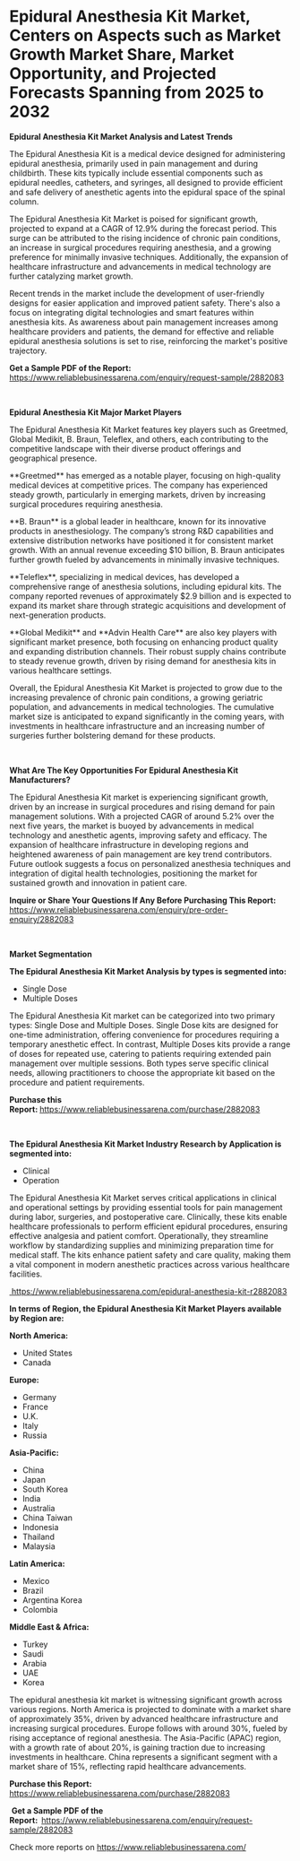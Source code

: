<p><h1>Epidural Anesthesia Kit Market, Centers on Aspects such as Market Growth Market Share, Market Opportunity, and Projected Forecasts Spanning from 2025 to 2032</h1></p><p><strong>Epidural Anesthesia Kit Market Analysis and Latest Trends</strong></p>
<p><p>The Epidural Anesthesia Kit is a medical device designed for administering epidural anesthesia, primarily used in pain management and during childbirth. These kits typically include essential components such as epidural needles, catheters, and syringes, all designed to provide efficient and safe delivery of anesthetic agents into the epidural space of the spinal column.</p><p>The Epidural Anesthesia Kit Market is poised for significant growth, projected to expand at a CAGR of 12.9% during the forecast period. This surge can be attributed to the rising incidence of chronic pain conditions, an increase in surgical procedures requiring anesthesia, and a growing preference for minimally invasive techniques. Additionally, the expansion of healthcare infrastructure and advancements in medical technology are further catalyzing market growth.</p><p>Recent trends in the market include the development of user-friendly designs for easier application and improved patient safety. There's also a focus on integrating digital technologies and smart features within anesthesia kits. As awareness about pain management increases among healthcare providers and patients, the demand for effective and reliable epidural anesthesia solutions is set to rise, reinforcing the market's positive trajectory.</p></p>
<p><strong>Get a Sample PDF of the Report:&nbsp;</strong> <a href="https://www.reliablebusinessarena.com/enquiry/request-sample/2882083?utm_campaign=2206&utm_medium=2&utm_source=Github&utm_content=ia&utm_term=12032025&utm_id=epidural-anesthesia-kit">https://www.reliablebusinessarena.com/enquiry/request-sample/2882083</a></p>
<p>&nbsp;</p>
<p><strong>Epidural Anesthesia Kit Major Market Players</strong></p>
<p><p>The Epidural Anesthesia Kit Market features key players such as Greetmed, Global Medikit, B. Braun, Teleflex, and others, each contributing to the competitive landscape with their diverse product offerings and geographical presence.</p><p>**Greetmed** has emerged as a notable player, focusing on high-quality medical devices at competitive prices. The company has experienced steady growth, particularly in emerging markets, driven by increasing surgical procedures requiring anesthesia.</p><p>**B. Braun** is a global leader in healthcare, known for its innovative products in anesthesiology. The company’s strong R&D capabilities and extensive distribution networks have positioned it for consistent market growth. With an annual revenue exceeding $10 billion, B. Braun anticipates further growth fueled by advancements in minimally invasive techniques.</p><p>**Teleflex**, specializing in medical devices, has developed a comprehensive range of anesthesia solutions, including epidural kits. The company reported revenues of approximately $2.9 billion and is expected to expand its market share through strategic acquisitions and development of next-generation products.</p><p>**Global Medikit** and **Advin Health Care** are also key players with significant market presence, both focusing on enhancing product quality and expanding distribution channels. Their robust supply chains contribute to steady revenue growth, driven by rising demand for anesthesia kits in various healthcare settings.</p><p>Overall, the Epidural Anesthesia Kit Market is projected to grow due to the increasing prevalence of chronic pain conditions, a growing geriatric population, and advancements in medical technologies. The cumulative market size is anticipated to expand significantly in the coming years, with investments in healthcare infrastructure and an increasing number of surgeries further bolstering demand for these products.</p></p>
<p>&nbsp;</p>
<p><strong>What Are The Key Opportunities For Epidural Anesthesia Kit Manufacturers?</strong></p>
<p><p>The Epidural Anesthesia Kit market is experiencing significant growth, driven by an increase in surgical procedures and rising demand for pain management solutions. With a projected CAGR of around 5.2% over the next five years, the market is buoyed by advancements in medical technology and anesthetic agents, improving safety and efficacy. The expansion of healthcare infrastructure in developing regions and heightened awareness of pain management are key trend contributors. Future outlook suggests a focus on personalized anesthesia techniques and integration of digital health technologies, positioning the market for sustained growth and innovation in patient care.</p></p>
<p><strong>Inquire or Share Your Questions If Any Before Purchasing This Report:</strong> <a href="https://www.reliablebusinessarena.com/enquiry/pre-order-enquiry/2882083?utm_campaign=2206&utm_medium=2&utm_source=Github&utm_content=ia&utm_term=12032025&utm_id=epidural-anesthesia-kit">https://www.reliablebusinessarena.com/enquiry/pre-order-enquiry/2882083</a></p>
<p>&nbsp;</p>
<p><strong>Market Segmentation</strong></p>
<p><strong>The Epidural Anesthesia Kit Market Analysis by types is segmented into:</strong></p>
<p><ul><li>Single Dose</li><li>Multiple Doses</li></ul></p>
<p><p>The Epidural Anesthesia Kit market can be categorized into two primary types: Single Dose and Multiple Doses. Single Dose kits are designed for one-time administration, offering convenience for procedures requiring a temporary anesthetic effect. In contrast, Multiple Doses kits provide a range of doses for repeated use, catering to patients requiring extended pain management over multiple sessions. Both types serve specific clinical needs, allowing practitioners to choose the appropriate kit based on the procedure and patient requirements.</p></p>
<p><strong>Purchase this Report:&nbsp;</strong><a href="https://www.reliablebusinessarena.com/purchase/2882083?utm_campaign=2206&utm_medium=2&utm_source=Github&utm_content=ia&utm_term=12032025&utm_id=epidural-anesthesia-kit">https://www.reliablebusinessarena.com/purchase/2882083</a></p>
<p>&nbsp;</p>
<p><strong>The Epidural Anesthesia Kit Market Industry Research by Application is segmented into:</strong></p>
<p><ul><li>Clinical</li><li>Operation</li></ul></p>
<p><p>The Epidural Anesthesia Kit Market serves critical applications in clinical and operational settings by providing essential tools for pain management during labor, surgeries, and postoperative care. Clinically, these kits enable healthcare professionals to perform efficient epidural procedures, ensuring effective analgesia and patient comfort. Operationally, they streamline workflow by standardizing supplies and minimizing preparation time for medical staff. The kits enhance patient safety and care quality, making them a vital component in modern anesthetic practices across various healthcare facilities.</p></p>
<p><a href="https://www.reliablebusinessarena.com/epidural-anesthesia-kit-r2882083?utm_campaign=2206&utm_medium=2&utm_source=Github&utm_content=ia&utm_term=12032025&utm_id=epidural-anesthesia-kit">&nbsp;https://www.reliablebusinessarena.com/epidural-anesthesia-kit-r2882083</a></p>
<p><strong>In terms of Region, the Epidural Anesthesia Kit Market Players available by Region are:</strong></p>
<p>
    <p> <strong> North America: </strong>
        <ul>
            <li>United States</li>
            <li>Canada</li>
        </ul>
        </p> 
    <p> <strong> Europe: </strong>
        <ul>
            <li>Germany</li>
            <li>France</li>
            <li>U.K.</li>
            <li>Italy</li>
            <li>Russia</li>
        </ul>
        </p> 
    <p> <strong> Asia-Pacific: </strong>
        <ul>
            <li>China</li>
            <li>Japan</li>
            <li>South Korea</li>
            <li>India</li>
            <li>Australia</li>
            <li>China Taiwan</li>
            <li>Indonesia</li>
            <li>Thailand</li>
            <li>Malaysia</li>
        </ul>
        </p> 
    <p> <strong> Latin America: </strong>
        <ul>
            <li>Mexico</li>
            <li>Brazil</li>
            <li>Argentina Korea</li>
            <li>Colombia</li>
        </ul>
        </p> 
    <p> <strong> Middle East & Africa: </strong>
        <ul>
            <li>Turkey</li>
            <li>Saudi</li>
            <li>Arabia</li>
            <li>UAE</li>
            <li>Korea</li>
        </ul>
    </p>
    </p>
<p><p>The epidural anesthesia kit market is witnessing significant growth across various regions. North America is projected to dominate with a market share of approximately 35%, driven by advanced healthcare infrastructure and increasing surgical procedures. Europe follows with around 30%, fueled by rising acceptance of regional anesthesia. The Asia-Pacific (APAC) region, with a growth rate of about 20%, is gaining traction due to increasing investments in healthcare. China represents a significant segment with a market share of 15%, reflecting rapid healthcare advancements.</p></p>
<p><strong>Purchase this Report: </strong><a href="https://www.reliablebusinessarena.com/purchase/2882083?utm_campaign=2206&utm_medium=2&utm_source=Github&utm_content=ia&utm_term=12032025&utm_id=epidural-anesthesia-kit">https://www.reliablebusinessarena.com/purchase/2882083</a></p>
<p>&nbsp;<strong>Get a Sample PDF of the Report:&nbsp;&nbsp;</strong><a href="https://www.reliablebusinessarena.com/enquiry/request-sample/2882083?utm_campaign=2206&utm_medium=2&utm_source=Github&utm_content=ia&utm_term=12032025&utm_id=epidural-anesthesia-kit">https://www.reliablebusinessarena.com/enquiry/request-sample/2882083</a></p>
<p><strong></strong></p>
<p>Check more reports on <a href="https://www.reliablebusinessarena.com/?utm_campaign=2206&utm_medium=2&utm_source=Github&utm_content=ia&utm_term=12032025&utm_id=epidural-anesthesia-kit">https://www.reliablebusinessarena.com/</a></p>